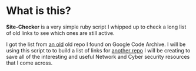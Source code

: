# What is this?

**Site-Checker** is a very simple ruby script I whipped up to check a long list of old links to see which ones are still active.

I got the list from [an old](https://code.google.com/archive/p/pentest-bookmarks/wikis/BookmarksList.wiki) old repo I found on Google Code Archive. I will be using this script to to build a list of links for [another repo](https://github.com/benlights/netsec-cybersec-list) I will be creating to save all of the interesting and useful Network and Cyber security resources that I come across.
